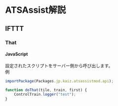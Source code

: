 # ATSAssist解説

## IFTTT

### That

#### JavaScript

設定されたスクリプトをサーバー側から呼び出します。 \
例

```js
importPackage(Packages.jp.kaiz.atsassistmod.api);

function doThat(tile, train, first) {
    ControlTrain.logger("test");
}
```
